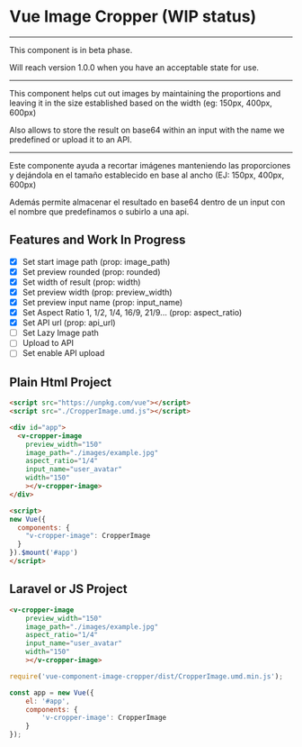 # Vue Image Cropper (WIP status)

---

This component is in beta phase.

Will reach version 1.0.0 when you have an acceptable state for use.

---

This component helps cut out images by maintaining the proportions and leaving it in the size established based on the width (eg: 150px, 400px, 600px) 

Also allows to store the result on base64 within an input with the name we predefined or upload it to an API.

---

Este componente ayuda a recortar imágenes manteniendo las proporciones y dejándola en el tamaño establecido en base al ancho (EJ: 150px, 400px, 600px)

Además permite almacenar el resultado en base64 dentro de un input con el nombre que predefinamos o subirlo a una api.

## Features and Work In Progress

- [x] Set start image path (prop: image_path)
- [x] Set preview rounded (prop: rounded)
- [x] Set width of result (prop: width)
- [x] Set preview width (prop: preview_width)
- [x] Set preview input name (prop: input_name)
- [x] Set Aspect Ratio 1, 1/2, 1/4, 16/9, 21/9... (prop: aspect_ratio)
- [x] Set API url (prop: api_url)
- [ ] Set Lazy Image path
- [ ] Upload to API
- [ ] Set enable API upload

## Plain Html Project

```html
<script src="https://unpkg.com/vue"></script>
<script src="./CropperImage.umd.js"></script>

<div id="app">
  <v-cropper-image 
    preview_width="150"
    image_path="./images/example.jpg"
    aspect_ratio="1/4"
    input_name="user_avatar"
    width="150"
    ></v-cropper-image>
</div>

<script>
new Vue({
  components: {
    "v-cropper-image": CropperImage
  }
}).$mount('#app')
</script>
```

## Laravel or JS Project

```html
<v-cropper-image 
    preview_width="150"
    image_path="./images/example.jpg"
    aspect_ratio="1/4"
    input_name="user_avatar"
    width="150"
    ></v-cropper-image>
```

```js
require('vue-component-image-cropper/dist/CropperImage.umd.min.js');

const app = new Vue({
    el: '#app',
    components: {
        'v-cropper-image': CropperImage
    }
});
```